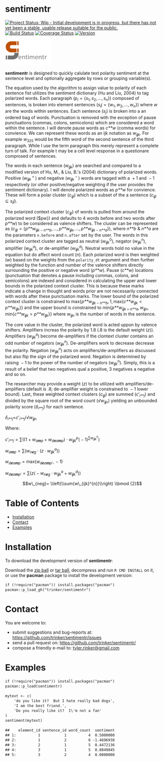 sentimentr
============


[![Project Status: Wip - Initial development is in progress, but there
has not yet been a stable, usable release suitable for the
public.](http://www.repostatus.org/badges/0.1.0/wip.svg)](http://www.repostatus.org/#wip)
[![Build
Status](https://travis-ci.org/trinker/sentimentr.svg?branch=master)](https://travis-ci.org/trinker/sentimentr)
[![Coverage
Status](https://coveralls.io/repos/trinker/sentimentr/badge.svg?branch=master)](https://coveralls.io/r/trinker/sentimentr?branch=master)
<a href="https://img.shields.io/badge/Version-0.0.1-orange.svg"><img src="https://img.shields.io/badge/Version-0.0.1-orange.svg" alt="Version"/></a>
</p>
<img src="inst/sentimentr_logo/r_sentimentr.png" width="150" alt="readability Logo">

**sentimentr** is designed to quickly calulate text polarity sentiment
at the sentence level and optionally aggregate by rows or grouping
variable(s).

The equation used by the algorithm to assign value to polarity of each
sentence fist utilizes the sentiment dictionary (Hu and Liu, 2004) to
tag polarized words. Each paragraph
(*p*<sub>*i*</sub> = {*s*<sub>1</sub>, *s*<sub>2</sub>, ..., *s*<sub>*n*</sub>})
composed of sentences, is broken into element sentences
(*s*<sub>*i*</sub>*j* = {*w*<sub>1</sub>, *w*<sub>2</sub>, ..., *w*<sub>*n*</sub>})
where *w* are the words within sentences. Each sentence
(*s*<sub>*j*</sub>) is broken into a an ordered bag of words.
Punctuation is removed with the exception of pause punctuations (commas,
colons, semicolons) which are considered a word within the sentence. I
will denote pause words as *c**w* (comma words) for convience. We can
represent these words as an ijk notation as *w*<sub>*i**j**k*</sub>. For
example *w*<sub>325</sub> would be the fifth word of the second sentence
of the third paragraph. While I use the term paragraph this merely
represent a complete turn of talk. For example t may be a cell level
response in a questionare comprosed of sentences.

The words in each sentence (*w*<sub>*i**j**k*</sub>) are searched and
compared to a modified version of Hu, M., & Liu, B.'s (2004) dictionary
of polarized words. Positive (*w*<sub>*i**j**k*</sub><sup> + </sup>) and
negative (*w*<sub>*i**j**k*</sub><sup> − </sup>) words are tagged with a
 + 1 and  − 1 respectively (or other positive/negative weighting if the
user provides the sentiment dictionary). I will denote polarized words
as *p**w* for convience. These will form a polar cluster
(*c*<sub>*i**j**l*</sub>) which is a subset of the a sentence
(*c*<sub>*i**j**l*</sub> ⊆ *s*<sub>*i*</sub>*j*).

The polarized context cluster (*c*<sub>*i**j**l*</sub>) of words is
pulled from around the polarized word ($pw}) and defaults to 4 words
before and two words after *p**w*) to be considered as valence shifters.
The cluster can be represented as
(*c*<sub>*i**j**l*</sub> = {*p**w*<sub>*i**j**k* − *n**b*</sub>, ..., *p**w*<sub>*i**j**k*</sub>, ..., *p**w*<sub>*i**j**k* − *n**a*</sub>}),
where *n**b* & *n**a* are the parameters `n.before` and `n.after` set by
the user. The words in this polarized context cluster are tagged as
neutral (*w*<sub>*i**j**k*</sub><sup>0</sup>), negator
(*w*<sub>*i**j**k*</sub><sup>*n*</sup>), amplifier
(*w*<sub>*i**j**k*</sub><sup>*a*</sup>), or de-amplifier
(*w*<sub>*i**j**k*</sub><sup>*d*</sup>). Neutral words hold no value in
the equation but do affect word count (*n*). Each polarized word is then
weighted (*w*) based on the weights from the `polarity_dt` argument and
then further weighted by the function and number of the valence shifters
directly surrounding the positive or negative word (*p**w*). Pause
(*c**w*) locations (punctuation that denotes a pause including commas,
colons, and semicolons) are indexed and considered in calculating the
upper and lower bounds in the polarized context cluster. This is because
these marks indicate a change in thought and words prior are not
necessarily connected with words after these punctuation marks. The
lower bound of the polarized context cluster is constrained to
max{*p**w*<sub>*i**j**k* − *n**b*</sub>, 1, max{*c**w*<sub>*i**j**k*</sub> \< *p**w*<sub>*i**j**k*</sub>}}
and the upper bound is constrained to
min{*p**w*<sub>*i**j**k* + *n**a*</sub>, *w*<sub>*i**j**n*</sub>, min{*c**w*<sub>*i**j**k*</sub> \> *p**w*<sub>*i**j**k*</sub>}}
where *w*<sub>*i**j**n*</sub> is the number of words in the sentence.

The core value in the cluster, the polarized word is acted uppon by
valence shifters. Amplifiers increas the polarity by 1.8 (.8 is the
default weight (*z*)). Amplifiers
(*w*<sub>*i**j**k*</sub><sup>*a*</sup>) become de-amplifiers if the
clontext cluster contains an odd number of negators
(*w*<sub>*i**j**k*</sub><sup>*n*</sup>). De-amplifiers work to decrease
decrease the polarity. Negation (*w*<sub>*i**j**k*</sub><sup>*n*</sup>)
acts on amplifiers/de-amplifiers as discussed but also flip the sign of
the polarized word. Negation is determined by raising  − 1 to the power
of the number of negators (*w*<sub>*i**j**k*</sub><sup>*n*</sup>).
Simply, this is a result of a belief that two negatives qual a positive,
3 negatives a negative and so on.

The researcher may provide a weight (*z*) to be utilized with
amplifiers/de-amplifiers (default is .8; de-amplifier weight is
constrained to  − 1 lower bound). Last, these weighted context clusters
(*c*<sub>*i**j**l*</sub>) are summed (*c*′<sub>*i**j*</sub>) and divided
by the square root of the word count (√*w*<sub>*i**j**n*</sub>) yielding
an unbounded polarity score (*δ*<sub>*i**j*</sub>) for each sentence.

*δ*<sub>*i**j*</sub>=<em>c</em>'<sub>*i**j*</sub>/√*w*<sub>*i**j**n*</sub>

Where:

*c*′<sub>*i**j*</sub> = ∑((1 + *w*<sub>*a**m**p*</sub> + *w*<sub>*d**e**a**m**p*</sub>) ⋅ *w*<sub>*i**j**k*</sub><sup>*p*</sup>( − 1)<sup>∑*w*<sub>*i**j**k*</sub><sup>*n*</sup></sup>)

*w*<sub>*a**m**p*</sub> = ∑(*w*<sub>*n**e**g*</sub> ⋅ (*z* ⋅ *w*<sub>*i**j**k*</sub><sup>*a*</sup>))

*w*<sub>*d**e**a**m**p*</sub> = max(*w*<sub>*d**e**a**m**p*′</sub>,  − 1)

*w*<sub>*d**e**a**m**p*′</sub> = ∑(*z*( − *w*<sub>*n**e**g*</sub> ⋅ *w*<sub>*i**j**k*</sub><sup>*a*</sup> + *w*<sub>*i**j**k*</sub><sup>*d*</sup>))

$$w\_{neg}= \\left(\\sum{w\_{ijk}^{n}}\\right) \\bmod {2}$$


Table of Contents
============

-   [Installation](#installation)
-   [Contact](#contact)
-   [Examples](#examples)

Installation
============


To download the development version of **sentimentr**:

Download the [zip
ball](https://github.com/trinker/sentimentr/zipball/master) or [tar
ball](https://github.com/trinker/sentimentr/tarball/master), decompress
and run `R CMD INSTALL` on it, or use the **pacman** package to install
the development version:

    if (!require("pacman")) install.packages("pacman")
    pacman::p_load_gh("trinker/sentimentr")

Contact
=======

You are welcome to: 
* submit suggestions and bug-reports at: <https://github.com/trinker/sentimentr/issues> 
* send a pull request on: <https://github.com/trinker/sentimentr/> 
* compose a friendly e-mail to: <tyler.rinker@gmail.com>


Examples
========

    if (!require("pacman")) install.packages("pacman")
    pacman::p_load(sentimentr)

    mytext <- c(
        'do you like it?  But I hate really bad dogs',
        'I am the best friend.',
        'Do you really like it?  I\'m not a fan'
    )
    sentiment(mytext)

    ##    element_id sentence_id word_count  sentiment
    ## 1:          1           1          4  0.5000000
    ## 2:          1           2          6 -1.4696938
    ## 3:          2           1          5  0.4472136
    ## 4:          3           1          5  0.8049845
    ## 5:          3           2          4  0.0000000